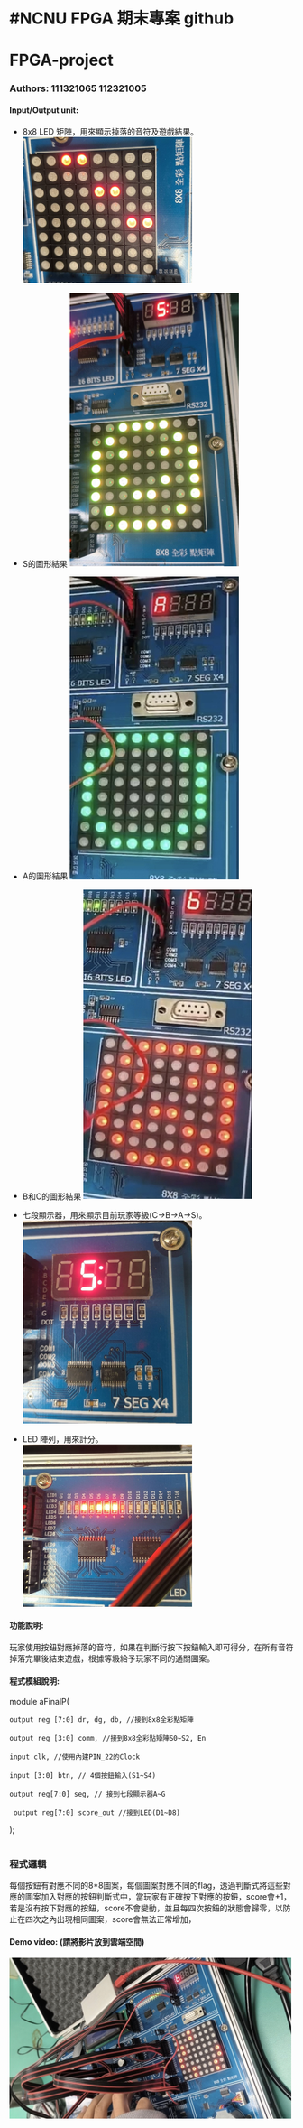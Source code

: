 
#NCNU FPGA 期末專案 github 
==

# FPGA-project
### Authors: 111321065 112321005

#### Input/Output unit:<br>
* 8x8 LED 矩陣，用來顯示掉落的音符及遊戲結果。<br>
<img src="https://github.com/TT-0x/-FPGA-project/blob/main/image/8x8.jpg" width="300"/><br>
* S的圖形結果
<img src="https://github.com/TT-0x/-FPGA-project/blob/main/image/smile.jpg" width="300"/><br>
* A的圖形結果
<img src="https://github.com/TT-0x/-FPGA-project/blob/main/image/A.jpg" width="300"/><br>
* B和C的圖形結果
<img src="https://github.com/TT-0x/-FPGA-project/blob/main/image/B.jpg" width="300"/><br>


* 七段顯示器，用來顯示目前玩家等級(C->B->A->S)。<br>
<img src="https://github.com/TT-0x/-FPGA-project/blob/main/image/S.jpg" width="300"/><br>
* LED 陣列，用來計分。<br>
<img src="https://github.com/TT-0x/-FPGA-project/blob/main/image/LED.jpg" width="300"/><br>

#### 功能說明:<br>
玩家使用按鈕對應掉落的音符，如果在判斷行按下按鈕輸入即可得分，在所有音符掉落完畢後結束遊戲，根據等級給予玩家不同的通關圖案。<br>

#### 程式模組說明:<br>
module aFinalP(

    output reg [7:0] dr, dg, db, //接到8x8全彩點矩陣

    output reg [3:0] comm, //接到8x8全彩點矩陣S0~S2, En

    input clk, //使用內建PIN_22的Clock

    input [3:0] btn, // 4個按鈕輸入(S1~S4)

    output reg[7:0] seg, // 接到七段顯示器A~G
	 
	 output reg[7:0] score_out //接到LED(D1~D8)

); <br><br>
### 程式邏輯 <br>

每個按鈕有對應不同的8*8圖案，每個圖案對應不同的flag，透過判斷式將這些對應的圖案加入對應的按鈕判斷式中，當玩家有正確按下對應的按鈕，score會+1，若是沒有按下對應的按鈕，score不會變動，並且每四次按鈕的狀態會歸零，以防止在四次之內出現相同圖案，score會無法正常增加，


#### Demo video: (請將影片放到雲端空間)
<a href="https://drive.google.com/file/d/1RoNtYn-g49q59MoznQ-JOECaN_Ku3A1C/view?usp=sharing" title="Demo Video"><img src="https://github.com/TT-0x/-FPGA-project/blob/main/image/demoVideo.jpg" alt="Demo Video" width="500"/></a>
